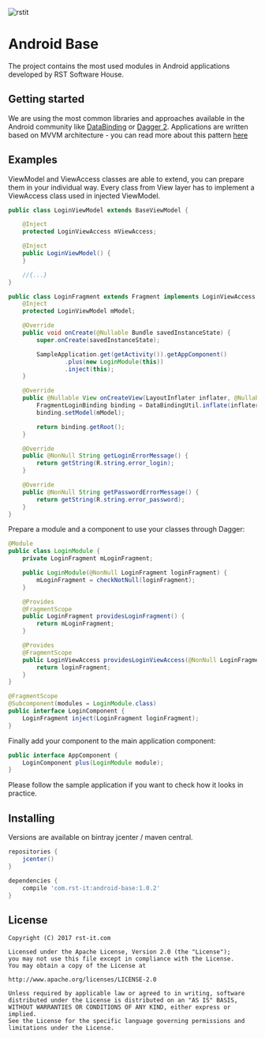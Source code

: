 ![rstit](http://rst-it.com/assets/logo-5148e54c49c211b40d170a5450634799.png)
# Android Base
The project contains the most used modules in Android applications developed by RST Software House.

Getting started
----------
We are using the most common libraries and approaches available in the Android community like [DataBinding](https://developer.android.com/topic/libraries/data-binding/index.html) or [Dagger 2](https://google.github.io/dagger/).
Applications are written based on MVVM architecture - you can read more about this pattern [here](https://msdn.microsoft.com/en-us/library/hh848246.aspx)

Examples
--------

ViewModel and ViewAccess classes are able to extend, you can prepare them in your individual way.
Every class from View layer has to implement a ViewAccess class used in injected ViewModel.

```java
public class LoginViewModel extends BaseViewModel {

    @Inject
    protected LoginViewAccess mViewAccess;

    @Inject
    public LoginViewModel() {
    }

    //{...}
}
```

```java
public class LoginFragment extends Fragment implements LoginViewAccess {
    @Inject
    protected LoginViewModel mModel;

    @Override
    public void onCreate(@Nullable Bundle savedInstanceState) {
        super.onCreate(savedInstanceState);

        SampleApplication.get(getActivity()).getAppComponent()
                .plus(new LoginModule(this))
                .inject(this);
    }

    @Override
    public @Nullable View onCreateView(LayoutInflater inflater, @Nullable ViewGroup container, @Nullable Bundle savedInstanceState) {
        FragmentLoginBinding binding = DataBindingUtil.inflate(inflater, R.layout.fragment_login, null, false);
        binding.setModel(mModel);

        return binding.getRoot();
    }

    @Override
    public @NonNull String getLoginErrorMessage() {
        return getString(R.string.error_login);
    }

    @Override
    public @NonNull String getPasswordErrorMessage() {
        return getString(R.string.error_password);
    }
}
```

Prepare a module and a component to use your classes through Dagger:

```java
@Module
public class LoginModule {
    private LoginFragment mLoginFragment;

    public LoginModule(@NonNull LoginFragment loginFragment) {
        mLoginFragment = checkNotNull(loginFragment);
    }

    @Provides
    @FragmentScope
    public LoginFragment providesLoginFragment() {
        return mLoginFragment;
    }

    @Provides
    @FragmentScope
    public LoginViewAccess providesLoginViewAccess(@NonNull LoginFragment loginFragment) {
        return loginFragment;
    }
}
```

```java
@FragmentScope
@Subcomponent(modules = LoginModule.class)
public interface LoginComponent {
    LoginFragment inject(LoginFragment loginFragment);
}
```

Finally add your component to the main application component:

```java
public interface AppComponent {
    LoginComponent plus(LoginModule module);
}
```

Please follow the sample application if you want to check how it looks in practice.

Installing
----------

Versions are available on bintray jcenter / maven central.

```gradle
repositories {
    jcenter()
}

dependencies {
    compile 'com.rst-it:android-base:1.0.2'
}
```


License
-------

    Copyright (C) 2017 rst-it.com

    Licensed under the Apache License, Version 2.0 (the "License");
    you may not use this file except in compliance with the License.
    You may obtain a copy of the License at

    http://www.apache.org/licenses/LICENSE-2.0

    Unless required by applicable law or agreed to in writing, software
    distributed under the License is distributed on an "AS IS" BASIS,
    WITHOUT WARRANTIES OR CONDITIONS OF ANY KIND, either express or implied.
    See the License for the specific language governing permissions and
    limitations under the License.
